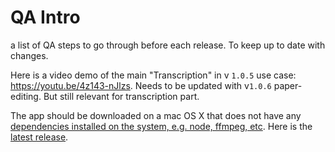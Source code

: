 # QA Intro 

a list of QA steps to go through before each release. To keep up to date with changes.

<!-- find QA list made for VOX + add paperedit to it.  https://docs.google.com/document/d/1dLtZ2OCQRmNnFR5dS-Z8ANK5A4xVrELzEEMn6-k4GbM/edit# -->

Here is a video demo of the  main "Transcription" in v `1.0.5` use case: https://youtu.be/4z143-nJlzs. Needs to be updated with v`1.0.6`  paper-editing. But still relevant for transcription part.

The app should be downloaded on a mac OS X that does not have any [dependencies installed on the system, e.g. node, ffmpeg, etc](/dependencies.md). Here is the [latest release](https://github.com/OpenNewsLabs/autoEdit_2/releases). 